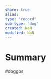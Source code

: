 ```yaml
---
share: true
alias: 
type: "record"
sub-type: "dog"
created: NaN 
modified: NaN
---
```


# Summary
#doggos 